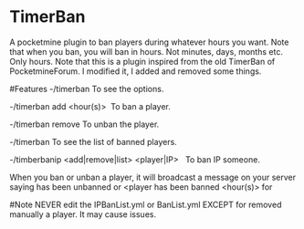 # TimerBan
A pocketmine plugin to ban players during whatever hours you want.
Note that when you ban, you will ban in hours. Not minutes, days, months etc. Only hours.
Note that this is a plugin inspired from the old TimerBan of PocketmineForum. I modified it, I added and removed some things.


#Features
-/timerban To see the options.

-/timerban add <name> <hour(s)> <reason> To ban a player.

-/timerban remove <name> To unban the player.

-/timerban To see the list of banned players.

-/timberbanip <add|remove|list> <player|IP> <time> <reason> To ban IP someone. 


When you ban or unban a player, it will broadcast a message on your server saying <player> has been unbanned or <player has been banned <hour(s)> for <reason>

#Note
NEVER edit the IPBanList.yml or BanList.yml EXCEPT for removed manually a player. It may cause issues.

